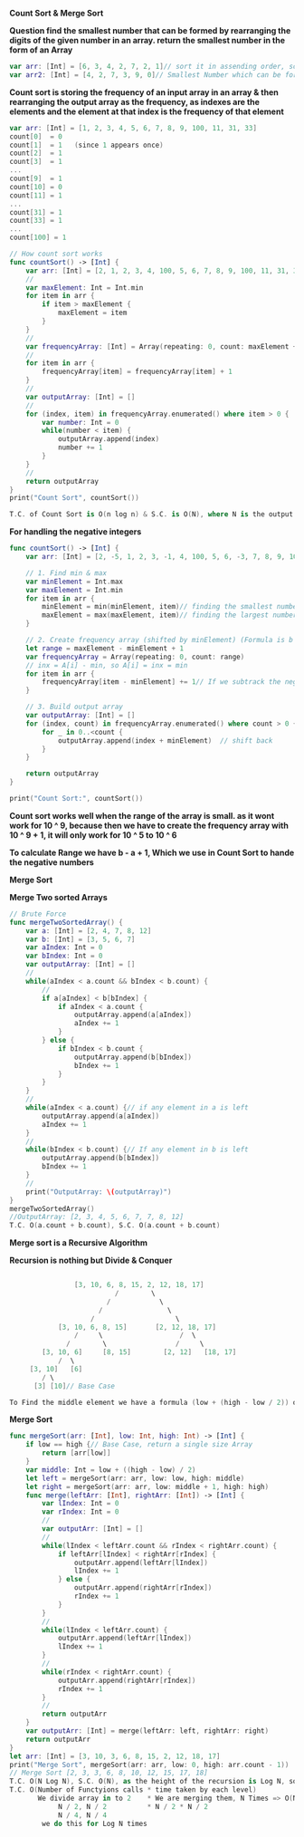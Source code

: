 **Count Sort & Merge Sort**


**Question find the smallest number that can be formed by rearranging the digits of the given number in an array. return the smallest number in the form of an Array**

```swift
var arr: [Int] = [6, 3, 4, 2, 7, 2, 1]// sort it in assending order, so the answer will be 1223467
var arr2: [Int] = [4, 2, 7, 3, 9, 0]// Smallest Number which can be formed  from this Array
```

**Count sort is storing the frequency of an input array in an array & then rearranging the output array as the frequency, as indexes are the elements and the element at that index is the frequency of that element**
```swift
var arr: [Int] = [1, 2, 3, 4, 5, 6, 7, 8, 9, 100, 11, 31, 33]
count[0]  = 0
count[1]  = 1   (since 1 appears once)
count[2]  = 1
count[3]  = 1
...
count[9]  = 1
count[10] = 0
count[11] = 1
...
count[31] = 1
count[33] = 1
...
count[100] = 1
```

```swift
// How count sort works
func countSort() -> [Int] {
    var arr: [Int] = [2, 1, 2, 3, 4, 100, 5, 6, 7, 8, 9, 100, 11, 31, 33]
    //
    var maxElement: Int = Int.min
    for item in arr {
        if item > maxElement {
            maxElement = item
        }
    }
    //
    var frequencyArray: [Int] = Array(repeating: 0, count: maxElement + 1)
    //
    for item in arr {
        frequencyArray[item] = frequencyArray[item] + 1
    }
    //
    var outputArray: [Int] = []
    //
    for (index, item) in frequencyArray.enumerated() where item > 0 {
        var number: Int = 0
        while(number < item) {
            outputArray.append(index)
            number += 1
        }
    }
    //
    return outputArray
}
print("Count Sort", countSort())
```

```swift
T.C. of Count Sort is O(n log n) & S.C. is O(N), where N is the output array space in the space complexity
```


**For handling the negative integers**



```swift
func countSort() -> [Int] {
    var arr: [Int] = [2, -5, 1, 2, 3, -1, 4, 100, 5, 6, -3, 7, 8, 9, 100, 11, 31, 33]

    // 1. Find min & max
    var minElement = Int.max
    var maxElement = Int.min
    for item in arr {
        minElement = min(minElement, item)// finding the smallest number in an Array
        maxElement = max(maxElement, item)// finding the largest number in Array
    }

    // 2. Create frequency array (shifted by minElement) (Formula is b - a + 1)
    let range = maxElement - minElement + 1
    var frequencyArray = Array(repeating: 0, count: range)
    // inx = A[i] - min, so A[i] = inx = min
    for item in arr {
        frequencyArray[item - minElement] += 1// If we subtrack the negative numbers, then i can get the 0 position
    }

    // 3. Build output array
    var outputArray: [Int] = []
    for (index, count) in frequencyArray.enumerated() where count > 0 {
        for _ in 0..<count {
            outputArray.append(index + minElement)  // shift back
        }
    }

    return outputArray
}

print("Count Sort:", countSort())
```

**Count sort works well when the range of the array is small. as it wont work for 10 ^ 9, because then we have to create the frequency array with 10 ^ 9 + 1, it will only work for 10 ^ 5 to 10 ^ 6**

**To calculate Range we have b - a + 1, Which we use in Count Sort to hande the negative numbers**


**Merge Sort**

**Merge Two sorted Arrays**
```swift
// Brute Force
func mergeTwoSortedArray() {
    var a: [Int] = [2, 4, 7, 8, 12]
    var b: [Int] = [3, 5, 6, 7]
    var aIndex: Int = 0
    var bIndex: Int = 0
    var outputArray: [Int] = []
    //
    while(aIndex < a.count && bIndex < b.count) {
        //
        if a[aIndex] < b[bIndex] {
            if aIndex < a.count {
                outputArray.append(a[aIndex])
                aIndex += 1
            }
        } else {
            if bIndex < b.count {
                outputArray.append(b[bIndex])
                bIndex += 1
            }
        }
    }
    //
    while(aIndex < a.count) {// if any element in a is left
        outputArray.append(a[aIndex])
        aIndex += 1
    }
    //
    while(bIndex < b.count) {// If any element in b is left
        outputArray.append(b[bIndex])
        bIndex += 1
    }
    //
    print("OutputArray: \(outputArray)")
}
mergeTwoSortedArray()
//OutputArray: [2, 3, 4, 5, 6, 7, 7, 8, 12]
T.C. O(a.count + b.count), S.C. O(a.count + b.count)
```

**Merge sort is a Recursive Algorithm**


**Recursion is nothing but Divide & Conquer**
```swift

                [3, 10, 6, 8, 15, 2, 12, 18, 17]
                          /        \      
                        /            \
                      /                \
                    /                    \
            [3, 10, 6, 8, 15]       [2, 12, 18, 17]
                /     \                   /  \
              /        \                 /     \
        [3, 10, 6]     [8, 15]        [2, 12]   [18, 17]
            /  \   
     [3, 10]   [6]
        / \
      [3] [10]// Base Case

To Find the middle element we have a formula (low + (high - low / 2)) or ((low + high) / 2)
```

**Merge Sort**

```swift
func mergeSort(arr: [Int], low: Int, high: Int) -> [Int] {
    if low == high {// Base Case, return a single size Array
        return [arr[low]]
    }
    var middle: Int = low + ((high - low) / 2)
    let left = mergeSort(arr: arr, low: low, high: middle)
    let right = mergeSort(arr: arr, low: middle + 1, high: high)
    func merge(leftArr: [Int], rightArr: [Int]) -> [Int] {
        var lIndex: Int = 0
        var rIndex: Int = 0
        //
        var outputArr: [Int] = []
        //
        while(lIndex < leftArr.count && rIndex < rightArr.count) {
            if leftArr[lIndex] < rightArr[rIndex] {
                outputArr.append(leftArr[lIndex])
                lIndex += 1
            } else {
                outputArr.append(rightArr[rIndex])
                rIndex += 1
            }
        }
        //
        while(lIndex < leftArr.count) {
            outputArr.append(leftArr[lIndex])
            lIndex += 1
        }
        //
        while(rIndex < rightArr.count) {
            outputArr.append(rightArr[rIndex])
            rIndex += 1
        }
        //
        return outputArr
    }
    var outputArr: [Int] = merge(leftArr: left, rightArr: right)
    return outputArr
}
let arr: [Int] = [3, 10, 3, 6, 8, 15, 2, 12, 18, 17]
print("Merge Sort", mergeSort(arr: arr, low: 0, high: arr.count - 1))
// Merge Sort [2, 3, 3, 6, 8, 10, 12, 15, 17, 18]
T.C. O(N Log N), S.C. O(N), as the height of the recursion is Log N, so it must be Log N, but we are also merging so N + Log N, => O(N)
T.C. O(Number of Functyions calls * time taken by each level)
       We divide array in to 2    * We are merging them, N Times => O(N * Log N), & arr.sort() has O(N * Log N) & .sort() uses Merge Sort Algorithm
            N / 2, N / 2          * N / 2 * N / 2  
            N / 4, N / 4
        we do this for Log N times
```




















